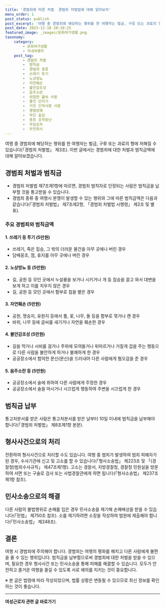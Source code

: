 ```yaml
---
title: '경범죄에 따른 처벌  경범죄 처벌법에 대해 알아보자'
menu_order: 1
post_status: publish
post_excerpt: '여행 중 경범죄에 해당하는 행위를 한 여행자는 벌금, 구류 또는 과료의 형에 처해질 수 있습니다  경범죄 처벌법  제3조 . 이번 글에서는 경범죄에 대한 처벌과 범칙금액에 대해 알아보겠습니다.'
post_date: 2023-12-18 20:18:25
featured_image: _images/문화여가생활.png
taxonomy:
    category:
        - 문화여가생활
        - 국내여행자
    post_tag:
        - 경범죄 처벌
        -  범칙금
        -  경범죄 종류
        -  쓰레기 투기
        -  노상방뇨
        -  자연훼손
        -  불안감조성
        -  음주소란
        -  위험한 불씨 사용
        -  물건 던지기
        -  거짓 인적사항 사용
        -  행렬방해
        -  무단 출입
        -  총포 조작장난
        -  무임승차
        -  무전취식
---
```



여행 중 경범죄에 해당하는 행위를 한 여행자는 벌금, 구류 또는 과료의 형에 처해질 수 있습니다(「경범죄 처벌법」 제3조). 이번 글에서는 경범죄에 대한 처벌과 범칙금액에 대해 알아보겠습니다.

## 경범죄 처벌과 범칙금

- 경범죄 처벌법 제7조제1항에 따르면, 경범죄 범칙자로 인정되는 사람은 범칙금을 납부할 것을 통고받을 수 있습니다.
- 경범죄 종류 중 여행시 분쟁이 발생할 수 있는 행위와 그에 따른 범칙금액은 다음과 같습니다(「경범죄 처벌법」 제7조제2항, 「경범죄 처벌법 시행령」 제2조 및 별표).

### 주요 경범죄와 범칙금액

#### 1. 쓰레기 등 투기 (5만원)

- 쓰레기, 죽은 짐승, 그 밖의 더러운 물건을 아무 곳에나 버린 경우
- 담배꽁초, 껌, 휴지를 아무 곳에나 버린 경우

#### 2. 노상방뇨 등 (5만원)

- 길, 공원 등 모인 곳에서 누설물을 보거나 시키거나 개 등 짐승을 끌고 와서 대변을 보게 하고 이를 치우지 않은 경우
- 길, 공원 등 모인 곳에서 함부로 침을 뱉은 경우

#### 3. 자연훼손 (5만원)

- 공원, 명승지, 유원지 등에서 풀, 꽃, 나무, 돌 등을 함부로 꺾거나 캔 경우
- 바위, 나무 등에 글씨를 새기거나 자연을 훼손한 경우

#### 4. 불안감조성 (5만원)

- 길을 막거나 시비를 걸거나 주위에 모여들거나 뒤따르거나 거칠게 겁을 주는 행동으로 다른 사람을 불안하게 하거나 불쾌하게 한 경우
- 공공장소에서 험악한 문신(문신)을 드러내어 다른 사람에게 혐오감을 준 경우

#### 5. 음주소란 등 (5만원)

- 공공장소에서 술에 취하여 다른 사람에게 주정한 경우
- 공공장소에서 술을 마시거나 시끄럽게 행동하여 주변을 시끄럽게 한 경우

## 범칙금 납부

통고처분서를 받은 사람은 통고처분서를 받은 날부터 10일 이내에 범칙금을 납부해야 합니다(「경범죄 처벌법」 제8조제1항 본문).

## 형사사건으로의 처리

전환하여 형사사건으로 처리할 수도 있습니다. 여행 중 범죄가 발생하여 범죄 피해자가 된 경우, 수사기관에 신고 및 고소를 할 수 있습니다(「형사소송법」 제223조 및 「(경찰청)범죄수사규칙」 제47조제1항). 고소는 경찰서, 지방경찰청, 경찰청 민원실을 방문하여 서면 또는 구술로 검사 또는 사법경찰관에게 하면 됩니다(「형사소송법」 제237조제1항 참조).

## 민사소송으로의 해결

다른 사람의 불법행위로 손해를 입은 경우 민사소송을 제기해 손해배상을 받을 수 있습니다(「민법」 제750조 참조). 소를 제기하려면 소장을 작성하여 법원에 제출해야 합니다(「민사소송법」 제248조).

## 결론

여행 시 경범죄에 주의해야 합니다. 경범죄는 여행의 평화를 해치고 다른 사람에게 불편을 줄 수 있는 행위입니다. 범칙금을 납부함으로써 경범죄에 대한 처벌을 받을 수 있으며, 필요한 경우 형사사건 또는 민사소송을 통해 피해를 해결할 수 있습니다. 모두가 안전하고 즐거운 여행을 즐길 수 있도록 서로 예의를 지키는 것이 중요합니다.

※ 본 글은 법령에 따라 작성되었으며, 법률 상황은 변동될 수 있으므로 최신 정보를 확인하는 것이 좋습니다.
<!-- wp:separator -->
<hr class="wp-block-separator has-alpha-channel-opacity"/>
<!-- /wp:separator -->

<!-- wp:group {"backgroundColor":"base","layout":{"type":"constrained"}} -->
<div class="wp-block-group has-base-background-color has-background"><!-- wp:paragraph {"align":"center","fontSize":"medium"} -->
<p class="has-text-align-center has-large-font-size"><strong>여성근로자 관련 글 바로가기</strong></p>
<!-- /wp:paragraph -->


<!-- wp:latest-posts
{"categories":[{"id":10991,"count":19,"description":"","link":"https://uknowlaw.com/category/%ec%97%ac%ec%84%b1%ea%b7%bc%eb%a1%9c%ec%9e%90/","name":"여성근로자","slug":"여성근로자","taxonomy":"category","parent":0,"meta":[],"_links":{"self":[{"href":"https://uknowlaw.com/wp-json/wp/v2/categories/10991"}],"collection":[{"href":"https://uknowlaw.com/wp-json/wp/v2/categories"}],"about":[{"href":"https://uknowlaw.com/wp-json/wp/v2/taxonomies/category"}],"wp:post_type":[{"href":"https://uknowlaw.com/wp-json/wp/v2/posts?categories=10991"}],"curies":[{"name":"wp","href":"https://api.w.org/{rel}","templated":true}]}}],"postsToShow":100,"excerptLength":28,"postLayout":"grid","columns":2,"featuredImageAlign":"left","featuredImageSizeSlug":"large","fontSize":"small"} /--></div>
<!-- /wp:group -->